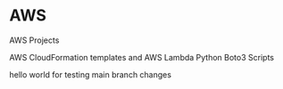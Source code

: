 # AWS
AWS Projects

AWS CloudFormation templates and AWS Lambda Python Boto3 Scripts


hello world for testing main branch changes
